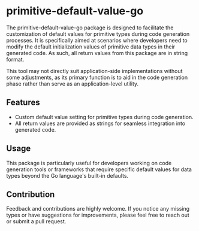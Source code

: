 # primitive-default-value-go

The primitive-default-value-go package is designed to facilitate the customization of default values for primitive types during code generation processes. It is specifically aimed at scenarios where developers need to modify the default initialization values of primitive data types in their generated code. As such, all return values from this package are in string format.

This tool may not directly suit application-side implementations without some adjustments, as its primary function is to aid in the code generation phase rather than serve as an application-level utility.
## Features

- Custom default value setting for primitive types during code generation.
- All return values are provided as strings for seamless integration into generated code.

## Usage

This package is particularly useful for developers working on code generation tools or frameworks that require specific default values for data types beyond the Go language's built-in defaults.
## Contribution

Feedback and contributions are highly welcome. If you notice any missing types or have suggestions for improvements, please feel free to reach out or submit a pull request.